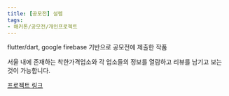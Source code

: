 ```yaml
---
title: [공모전] 설렘
tags:
- 해커톤/공모전/개인프로젝트
---
```


flutter/dart,
google firebase 기반으로 공모전에 제출한 작품

서울 내에 존재하는 착한가격업소와 각 업소들의 정보를 열람하고 리뷰를 남기고 보는 것이 가능합니다.

[프로젝트 링크](https://seouldata.github.io)
